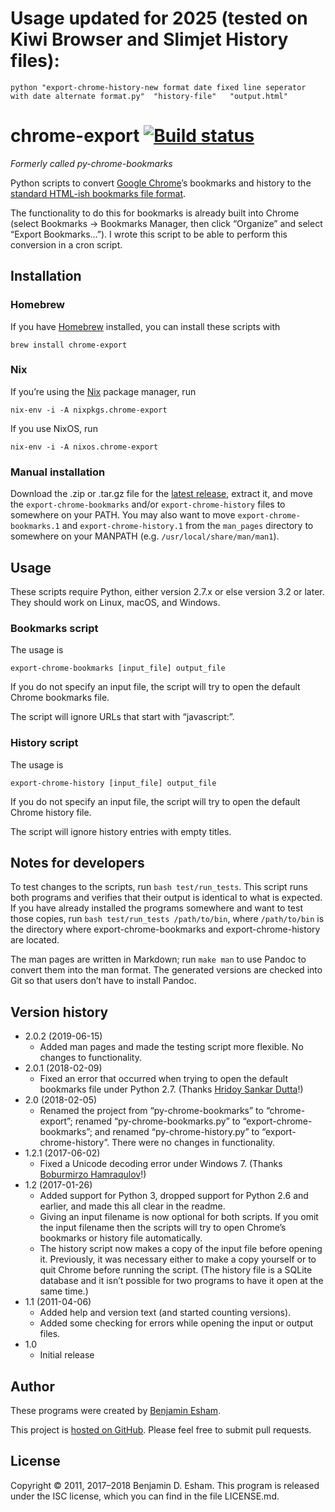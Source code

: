 # Usage updated for 2025 (tested on Kiwi Browser and Slimjet History files):

    python "export-chrome-history-new format date fixed line seperator with date alternate format.py"  "history-file"   "output.html"
    


# chrome-export [![Build status](https://github.com/bdesham/chrome-export/actions/workflows/main.yaml/badge.svg)](https://github.com/bdesham/chrome-export/actions/workflows/main.yaml)

*Formerly called py-chrome-bookmarks*

Python scripts to convert [Google Chrome]’s bookmarks and history to the [standard HTML-ish bookmarks file format][format].

[Google Chrome]: http://www.google.com/chrome/
[format]: https://msdn.microsoft.com/en-us/library/aa753582(v=vs.85).aspx

The functionality to do this for bookmarks is already built into Chrome (select Bookmarks&nbsp;→ Bookmarks Manager, then click “Organize” and select “Export Bookmarks…”). I wrote this script to be able to perform this conversion in a cron script.

## Installation

### Homebrew

If you have [Homebrew] installed, you can install these scripts with

    brew install chrome-export

[Homebrew]: https://brew.sh

### Nix

If you’re using the [Nix] package manager, run

    nix-env -i -A nixpkgs.chrome-export

If you use NixOS, run

    nix-env -i -A nixos.chrome-export

[Nix]: https://nixos.org/nix/

### Manual installation

Download the .zip or .tar.gz file for the [latest release], extract it, and move the `export-chrome-bookmarks` and/or `export-chrome-history` files to somewhere on your PATH. You may also want to move `export-chrome-bookmarks.1` and `export-chrome-history.1` from the `man_pages` directory to somewhere on your MANPATH (e.g. `/usr/local/share/man/man1`).

[latest release]: https://github.com/bdesham/chrome-export/releases/latest

## Usage

These scripts require Python, either version 2.7.x or else version 3.2 or later. They should work on Linux, macOS, and Windows.

### Bookmarks script

The usage is

    export-chrome-bookmarks [input_file] output_file

If you do not specify an input file, the script will try to open the default Chrome bookmarks file.

The script will ignore URLs that start with “javascript:”.

### History script

The usage is

    export-chrome-history [input_file] output_file

If you do not specify an input file, the script will try to open the default Chrome history file.

The script will ignore history entries with empty titles.

## Notes for developers

To test changes to the scripts, run `bash test/run_tests`. This script runs both programs and verifies that their output is identical to what is expected. If you have already installed the programs somewhere and want to test those copies, run `bash test/run_tests /path/to/bin`, where `/path/to/bin` is the directory where export-chrome-bookmarks and export-chrome-history are located.

The man pages are written in Markdown; run `make man` to use Pandoc to convert them into the man format. The generated versions are checked into Git so that users don’t have to install Pandoc.

## Version history

* 2.0.2 (2019-06-15)
    - Added man pages and made the testing script more flexible. No changes to functionality.
* 2.0.1 (2018-02-09)
    - Fixed an error that occurred when trying to open the default bookmarks file under Python 2.7. (Thanks [Hridoy Sankar Dutta](https://github.com/hridaydutta123)!)
* 2.0 (2018-02-05)
    - Renamed the project from “py-chrome-bookmarks” to “chrome-export”; renamed “py-chrome-bookmarks.py” to “export-chrome-bookmarks”; and renamed “py-chrome-history.py” to “export-chrome-history”. There were no changes in functionality.
* 1.2.1 (2017-06-02)
    - Fixed a Unicode decoding error under Windows 7. (Thanks [Boburmirzo Hamraqulov](https://github.com/bzimor)!)
* 1.2 (2017-01-26)
    - Added support for Python 3, dropped support for Python 2.6 and earlier, and made this all clear in the readme.
    - Giving an input filename is now optional for both scripts. If you omit the input filename then the scripts will try to open Chrome’s bookmarks or history file automatically.
    - The history script now makes a copy of the input file before opening it. Previously, it was necessary either to make a copy yourself or to quit Chrome before running the script. (The history file is a SQLite database and it isn’t possible for two programs to have it open at the same time.)
* 1.1 (2011-04-06)
    - Added help and version text (and started counting versions).
    - Added some checking for errors while opening the input or output files.
* 1.0
    - Initial release

## Author

These programs were created by [Benjamin Esham](https://esham.io).

This project is [hosted on GitHub](https://github.com/bdesham/chrome-export). Please feel free to submit pull requests.

## License

Copyright © 2011, 2017–2018 Benjamin D. Esham. This program is released under the ISC license, which you can find in the file LICENSE.md.
